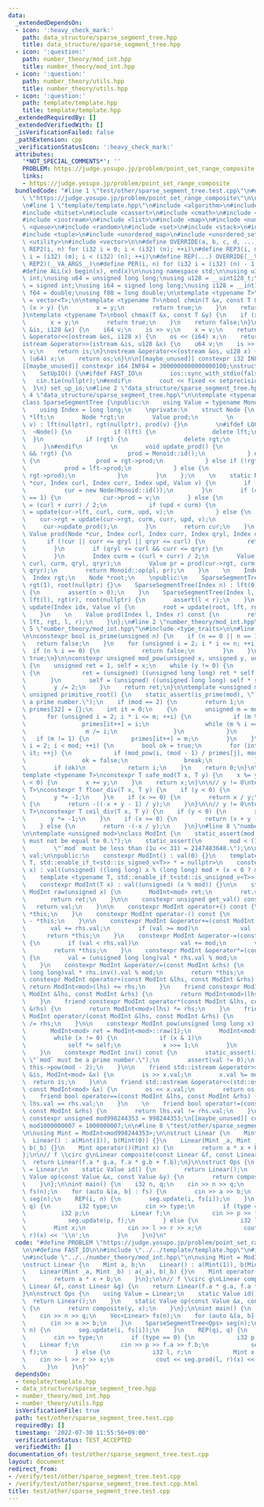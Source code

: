 ```yaml
---
data:
  _extendedDependsOn:
  - icon: ':heavy_check_mark:'
    path: data_structure/sparse_segment_tree.hpp
    title: data_structure/sparse_segment_tree.hpp
  - icon: ':question:'
    path: number_theory/mod_int.hpp
    title: number_theory/mod_int.hpp
  - icon: ':question:'
    path: number_theory/utils.hpp
    title: number_theory/utils.hpp
  - icon: ':question:'
    path: template/template.hpp
    title: template/template.hpp
  _extendedRequiredBy: []
  _extendedVerifiedWith: []
  _isVerificationFailed: false
  _pathExtension: cpp
  _verificationStatusIcon: ':heavy_check_mark:'
  attributes:
    '*NOT_SPECIAL_COMMENTS*': ''
    PROBLEM: https://judge.yosupo.jp/problem/point_set_range_composite
    links:
    - https://judge.yosupo.jp/problem/point_set_range_composite
  bundledCode: "#line 1 \"test/other/sparse_segment_tree.test.cpp\"\n#define PROBLEM\
    \ \"https://judge.yosupo.jp/problem/point_set_range_composite\"\n\n#define FAST_IO\n\
    \n#line 1 \"template/template.hpp\"\n#include <algorithm>\n#include <array>\n\
    #include <bitset>\n#include <cassert>\n#include <cmath>\n#include <iomanip>\n\
    #include <iostream>\n#include <list>\n#include <map>\n#include <numeric>\n#include\
    \ <queue>\n#include <random>\n#include <set>\n#include <stack>\n#include <string>\n\
    #include <tuple>\n#include <unordered_map>\n#include <unordered_set>\n#include\
    \ <utility>\n#include <vector>\n\n#define OVERRIDE(a, b, c, d, ...) d\n#define\
    \ REP2(i, n) for (i32 i = 0; i < (i32) (n); ++i)\n#define REP3(i, m, n) for (i32\
    \ i = (i32) (m); i < (i32) (n); ++i)\n#define REP(...) OVERRIDE(__VA_ARGS__, REP3,\
    \ REP2)(__VA_ARGS__)\n#define PER(i, n) for (i32 i = (i32) (n) - 1; i >= 0; --i)\n\
    #define ALL(x) begin(x), end(x)\n\nusing namespace std;\n\nusing u32 = unsigned\
    \ int;\nusing u64 = unsigned long long;\nusing u128 = __uint128_t;\nusing i32\
    \ = signed int;\nusing i64 = signed long long;\nusing i128 = __int128_t;\nusing\
    \ f64 = double;\nusing f80 = long double;\n\ntemplate <typename T>\nusing Vec\
    \ = vector<T>;\n\ntemplate <typename T>\nbool chmin(T &x, const T &y) {\n    if\
    \ (x > y) {\n        x = y;\n        return true;\n    }\n    return false;\n\
    }\ntemplate <typename T>\nbool chmax(T &x, const T &y) {\n    if (x < y) {\n \
    \       x = y;\n        return true;\n    }\n    return false;\n}\n\nistream &operator>>(istream\
    \ &is, i128 &x) {\n    i64 v;\n    is >> v;\n    x = v;\n    return is;\n}\nostream\
    \ &operator<<(ostream &os, i128 x) {\n    os << (i64) x;\n    return os;\n}\n\
    istream &operator>>(istream &is, u128 &x) {\n    u64 v;\n    is >> v;\n    x =\
    \ v;\n    return is;\n}\nostream &operator<<(ostream &os, u128 x) {\n    os <<\
    \ (u64) x;\n    return os;\n}\n\n[[maybe_unused]] constexpr i32 INF = 1000000100;\n\
    [[maybe_unused]] constexpr i64 INF64 = 3000000000000000100;\nstruct SetUpIO {\n\
    \    SetUpIO() {\n#ifdef FAST_IO\n        ios::sync_with_stdio(false);\n     \
    \   cin.tie(nullptr);\n#endif\n        cout << fixed << setprecision(15);\n  \
    \  }\n} set_up_io;\n#line 2 \"data_structure/sparse_segment_tree.hpp\"\n\n#line\
    \ 4 \"data_structure/sparse_segment_tree.hpp\"\n\ntemplate <typename Monoid>\n\
    class SparseSegmentTree {\npublic:\n    using Value = typename Monoid::Value;\n\
    \    using Index = long long;\n    \nprivate:\n    struct Node {\n        Node\
    \ *lft;\n        Node *rgt;\n        Value prod;\n        \n        Node(Value\
    \ v) : lft(nullptr), rgt(nullptr), prod(v) {}\n        \n#ifdef LOCAL\n      \
    \  ~Node() {\n            if (lft) {\n                delete lft;\n          \
    \  }\n            if (rgt) {\n                delete rgt;\n            }\n   \
    \     }\n#endif\n        \n        void update_prod() {\n            if (!lft\
    \ && !rgt) {\n                prod = Monoid::id();\n            } else if (!lft)\
    \ {\n                prod = rgt->prod;\n            } else if (!rgt) {\n     \
    \           prod = lft->prod;\n            } else {\n                prod = Monoid::op(lft->prod,\
    \ rgt->prod);\n            }\n        }\n    };\n    \n    static Node *update(Node\
    \ *cur, Index curl, Index curr, Index upd, Value v) {\n        if (!cur) {\n \
    \           cur = new Node(Monoid::id());\n        }\n        if (curr - curl\
    \ == 1) {\n            cur->prod = v;\n        } else {\n            Index curm\
    \ = (curl + curr) / 2;\n            if (upd < curm) {\n                cur->lft\
    \ = update(cur->lft, curl, curm, upd, v);\n            } else {\n            \
    \    cur->rgt = update(cur->rgt, curm, curr, upd, v);\n            }\n       \
    \     cur->update_prod();\n        }\n        return cur;\n    }\n    \n    static\
    \ Value prod(Node *cur, Index curl, Index curr, Index qryl, Index qryr) {\n  \
    \      if (!cur || curr <= qryl || qryr <= curl) {\n            return Monoid::id();\n\
    \        }\n        if (qryl <= curl && curr <= qryr) {\n            return cur->prod;\n\
    \        }\n        Index curm = (curl + curr) / 2;\n        Value pl = prod(cur->lft,\
    \ curl, curm, qryl, qryr);\n        Value pr = prod(cur->rgt, curm, curr, qryl,\
    \ qryr);\n        return Monoid::op(pl, pr);\n    }\n    \n    Index lft;\n  \
    \  Index rgt;\n    Node *root;\n    \npublic:\n    SparseSegmentTree() : lft(0),\
    \ rgt(1), root(nullptr) {}\n    SparseSegmentTree(Index n) : lft(0), rgt(n), root(nullptr)\
    \ {\n        assert(n > 0);\n    }\n    SparseSegmentTree(Index l, Index r) :\
    \ lft(l), rgt(r), root(nullptr) {\n        assert(l < r);\n    }\n    \n    void\
    \ update(Index idx, Value v) {\n        root = update(root, lft, rgt, idx, v);\n\
    \    }\n    \n    Value prod(Index l, Index r) const {\n        return prod(root,\
    \ lft, rgt, l, r);\n    }\n};\n#line 2 \"number_theory/mod_int.hpp\"\n\n#line\
    \ 5 \"number_theory/mod_int.hpp\"\n#include <type_traits>\n\n#line 2 \"number_theory/utils.hpp\"\
    \n\nconstexpr bool is_prime(unsigned n) {\n    if (n == 0 || n == 1) {\n     \
    \   return false;\n    }\n    for (unsigned i = 2; i * i <= n; ++i) {\n      \
    \  if (n % i == 0) {\n            return false;\n        }\n    }\n    return\
    \ true;\n}\n\nconstexpr unsigned mod_pow(unsigned x, unsigned y, unsigned mod)\
    \ {\n    unsigned ret = 1, self = x;\n    while (y != 0) {\n        if (y & 1)\
    \ {\n            ret = (unsigned) ((unsigned long long) ret * self % mod);\n \
    \       }\n        self = (unsigned) ((unsigned long long) self * self % mod);\n\
    \        y /= 2;\n    }\n    return ret;\n}\n\ntemplate <unsigned mod>\nconstexpr\
    \ unsigned primitive_root() {\n    static_assert(is_prime(mod), \"`mod` must be\
    \ a prime number.\");\n    if (mod == 2) {\n        return 1;\n    }\n\n    unsigned\
    \ primes[32] = {};\n    int it = 0;\n    {\n        unsigned m = mod - 1;\n  \
    \      for (unsigned i = 2; i * i <= m; ++i) {\n            if (m % i == 0) {\n\
    \                primes[it++] = i;\n                while (m % i == 0) {\n   \
    \                 m /= i;\n                }\n            }\n        }\n     \
    \   if (m != 1) {\n            primes[it++] = m;\n        }\n    }\n    for (unsigned\
    \ i = 2; i < mod; ++i) {\n        bool ok = true;\n        for (int j = 0; j <\
    \ it; ++j) {\n            if (mod_pow(i, (mod - 1) / primes[j], mod) == 1) {\n\
    \                ok = false;\n                break;\n            }\n        }\n\
    \        if (ok)\n            return i;\n    }\n    return 0;\n}\n\n// y >= 1\n\
    template <typename T>\nconstexpr T safe_mod(T x, T y) {\n    x %= y;\n    if (x\
    \ < 0) {\n        x += y;\n    }\n    return x;\n}\n\n// y != 0\ntemplate <typename\
    \ T>\nconstexpr T floor_div(T x, T y) {\n    if (y < 0) {\n        x *= -1;\n\
    \        y *= -1;\n    }\n    if (x >= 0) {\n        return x / y;\n    } else\
    \ {\n        return -((-x + y - 1) / y);\n    }\n}\n\n// y != 0\ntemplate <typename\
    \ T>\nconstexpr T ceil_div(T x, T y) {\n    if (y < 0) {\n        x *= -1;\n \
    \       y *= -1;\n    }\n    if (x >= 0) {\n        return (x + y - 1) / y;\n\
    \    } else {\n        return -(-x / y);\n    }\n}\n#line 8 \"number_theory/mod_int.hpp\"\
    \n\ntemplate <unsigned mod>\nclass ModInt {\n    static_assert(mod != 0, \"`mod`\
    \ must not be equal to 0.\");\n    static_assert(\n        mod < (1u << 31),\n\
    \        \"`mod` must be less than (1u << 31) = 2147483648.\");\n\n    unsigned\
    \ val;\n\npublic:\n    constexpr ModInt() : val(0) {}\n    template <typename\
    \ T, std::enable_if_t<std::is_signed_v<T>> * = nullptr>\n    constexpr ModInt(T\
    \ x) : val((unsigned) ((long long) x % (long long) mod + (x < 0 ? mod : 0))) {}\n\
    \    template <typename T, std::enable_if_t<std::is_unsigned_v<T>> * = nullptr>\n\
    \    constexpr ModInt(T x) : val((unsigned) (x % mod)) {}\n\n    static constexpr\
    \ ModInt raw(unsigned x) {\n        ModInt<mod> ret;\n        ret.val = x;\n \
    \       return ret;\n    }\n\n    constexpr unsigned get_val() const {\n     \
    \   return val;\n    }\n\n    constexpr ModInt operator+() const {\n        return\
    \ *this;\n    }\n    constexpr ModInt operator-() const {\n        return ModInt<mod>(0u)\
    \ - *this;\n    }\n\n    constexpr ModInt &operator+=(const ModInt &rhs) {\n \
    \       val += rhs.val;\n        if (val >= mod)\n            val -= mod;\n  \
    \      return *this;\n    }\n    constexpr ModInt &operator-=(const ModInt &rhs)\
    \ {\n        if (val < rhs.val)\n            val += mod;\n        val -= rhs.val;\n\
    \        return *this;\n    }\n    constexpr ModInt &operator*=(const ModInt &rhs)\
    \ {\n        val = (unsigned long long)val * rhs.val % mod;\n        return *this;\n\
    \    }\n    constexpr ModInt &operator/=(const ModInt &rhs) {\n        val = (unsigned\
    \ long long)val * rhs.inv().val % mod;\n        return *this;\n    }\n\n    friend\
    \ constexpr ModInt operator+(const ModInt &lhs, const ModInt &rhs) {\n       \
    \ return ModInt<mod>(lhs) += rhs;\n    }\n    friend constexpr ModInt operator-(const\
    \ ModInt &lhs, const ModInt &rhs) {\n        return ModInt<mod>(lhs) -= rhs;\n\
    \    }\n    friend constexpr ModInt operator*(const ModInt &lhs, const ModInt\
    \ &rhs) {\n        return ModInt<mod>(lhs) *= rhs;\n    }\n    friend constexpr\
    \ ModInt operator/(const ModInt &lhs, const ModInt &rhs) {\n        return ModInt<mod>(lhs)\
    \ /= rhs;\n    }\n\n    constexpr ModInt pow(unsigned long long x) const {\n \
    \       ModInt<mod> ret = ModInt<mod>::raw(1);\n        ModInt<mod> self = *this;\n\
    \        while (x != 0) {\n            if (x & 1)\n                ret *= self;\n\
    \            self *= self;\n            x >>= 1;\n        }\n        return ret;\n\
    \    }\n    constexpr ModInt inv() const {\n        static_assert(is_prime(mod),\
    \ \"`mod` must be a prime number.\");\n        assert(val != 0);\n        return\
    \ this->pow(mod - 2);\n    }\n\n    friend std::istream &operator>>(std::istream\
    \ &is, ModInt<mod> &x) {\n        is >> x.val;\n        x.val %= mod;\n      \
    \  return is;\n    }\n\n    friend std::ostream &operator<<(std::ostream &os,\
    \ const ModInt<mod> &x) {\n        os << x.val;\n        return os;\n    }\n\n\
    \    friend bool operator==(const ModInt &lhs, const ModInt &rhs) {\n        return\
    \ lhs.val == rhs.val;\n    }\n    \n    friend bool operator!=(const ModInt &lhs,\
    \ const ModInt &rhs) {\n        return lhs.val != rhs.val;\n    }\n};\n\n[[maybe_unused]]\
    \ constexpr unsigned mod998244353 = 998244353;\n[[maybe_unused]] constexpr unsigned\
    \ mod1000000007 = 1000000007;\n\n#line 8 \"test/other/sparse_segment_tree.test.cpp\"\
    \n\nusing Mint = ModInt<mod998244353>;\n\nstruct Linear {\n    Mint a, b;\n  \
    \  Linear() : a(Mint(1)), b(Mint(0)) {}\n    Linear(Mint _a, Mint _b) : a(_a),\
    \ b(_b) {}\n    Mint operator()(Mint x) {\n        return a * x + b;\n    }\n\
    };\n\n// f \\circ g\nLinear composite(const Linear &f, const Linear &g) {\n  \
    \  return Linear(f.a * g.a, f.a * g.b + f.b);\n}\n\nstruct Ops {\n    using Value\
    \ = Linear;\n    static Value id() {\n        return Linear();\n    }\n    static\
    \ Value op(const Value &x, const Value &y) {\n        return composite(y, x);\n\
    \    }\n};\n\nint main() {\n    i32 n, q;\n    cin >> n >> q;\n    Vec<Linear>\
    \ fs(n);\n    for (auto &[a, b] : fs) {\n        cin >> a >> b;\n    }\n    SparseSegmentTree<Ops>\
    \ seg(n);\n    REP(i, n) {\n        seg.update(i, fs[i]);\n    }\n    REP(qi,\
    \ q) {\n        i32 type;\n        cin >> type;\n        if (type == 0) {\n  \
    \          i32 p;\n            Linear f;\n            cin >> p >> f.a >> f.b;\n\
    \            seg.update(p, f);\n        } else {\n            i32 l, r;\n    \
    \        Mint x;\n            cin >> l >> r >> x;\n            cout << seg.prod(l,\
    \ r)(x) << '\\n';\n        }\n    }\n}\n"
  code: "#define PROBLEM \"https://judge.yosupo.jp/problem/point_set_range_composite\"\
    \n\n#define FAST_IO\n\n#include \"../../template/template.hpp\"\n#include \"../../data_structure/sparse_segment_tree.hpp\"\
    \n#include \"../../number_theory/mod_int.hpp\"\n\nusing Mint = ModInt<mod998244353>;\n\
    \nstruct Linear {\n    Mint a, b;\n    Linear() : a(Mint(1)), b(Mint(0)) {}\n\
    \    Linear(Mint _a, Mint _b) : a(_a), b(_b) {}\n    Mint operator()(Mint x) {\n\
    \        return a * x + b;\n    }\n};\n\n// f \\circ g\nLinear composite(const\
    \ Linear &f, const Linear &g) {\n    return Linear(f.a * g.a, f.a * g.b + f.b);\n\
    }\n\nstruct Ops {\n    using Value = Linear;\n    static Value id() {\n      \
    \  return Linear();\n    }\n    static Value op(const Value &x, const Value &y)\
    \ {\n        return composite(y, x);\n    }\n};\n\nint main() {\n    i32 n, q;\n\
    \    cin >> n >> q;\n    Vec<Linear> fs(n);\n    for (auto &[a, b] : fs) {\n \
    \       cin >> a >> b;\n    }\n    SparseSegmentTree<Ops> seg(n);\n    REP(i,\
    \ n) {\n        seg.update(i, fs[i]);\n    }\n    REP(qi, q) {\n        i32 type;\n\
    \        cin >> type;\n        if (type == 0) {\n            i32 p;\n        \
    \    Linear f;\n            cin >> p >> f.a >> f.b;\n            seg.update(p,\
    \ f);\n        } else {\n            i32 l, r;\n            Mint x;\n        \
    \    cin >> l >> r >> x;\n            cout << seg.prod(l, r)(x) << '\\n';\n  \
    \      }\n    }\n}"
  dependsOn:
  - template/template.hpp
  - data_structure/sparse_segment_tree.hpp
  - number_theory/mod_int.hpp
  - number_theory/utils.hpp
  isVerificationFile: true
  path: test/other/sparse_segment_tree.test.cpp
  requiredBy: []
  timestamp: '2022-07-30 11:55:56+09:00'
  verificationStatus: TEST_ACCEPTED
  verifiedWith: []
documentation_of: test/other/sparse_segment_tree.test.cpp
layout: document
redirect_from:
- /verify/test/other/sparse_segment_tree.test.cpp
- /verify/test/other/sparse_segment_tree.test.cpp.html
title: test/other/sparse_segment_tree.test.cpp
---
```

